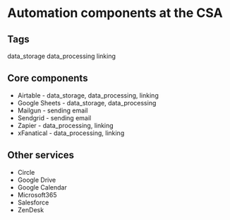 # Automation components at the CSA

## Tags

data_storage
data_processing
linking

## Core components

* Airtable - data_storage, data_processing, linking
* Google Sheets - data_storage, data_processing
* Mailgun - sending email
* Sendgrid - sending email
* Zapier - data_processing, linking
* xFanatical - data_processing, linking

## Other services

* Circle
* Google Drive
* Google Calendar
* Microsoft365
* Salesforce
* ZenDesk
